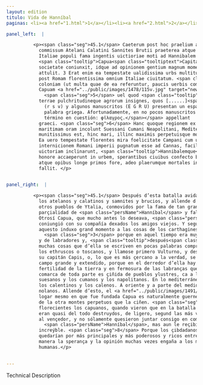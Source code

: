 ```yaml
---
layout: edition
titulo: Vida de Hanníbal
paginas: <li><a href="1.html">1</a></li><li><a href="2.html">2</a></li><li><a href="3.html">3</a></li><li><a href="4.html">4</a></li><li><a href="5.html">5</a></li><li><a href="6.html">6</a></li><li><a href="7.html">7</a></li><li><a href="8.html">8</a></li><li><a href="9.html">9</a></li><li><a href="10.html">10</a></li><li><a href="11.html">11</a></li><li><a href="12.html">12</a></li><li><a href="13.html">13</a></li><li><a href="14.html">14</a></li><li><a href="15.html">15</a></li><li><a href="16.html">16</a></li><li><a href="17.html">17</a></li><li><a href="18.html">18</a></li><li><a href="19.html">19</a></li><li><a href="20.html">20</a></li><li><a href="21.html">21</a></li><li><a href="22.html">22</a></li><li><a href="23.html">23</a></li><li><a href="24.html">24</a></li><li><a href="25.html">25</a></li><li><a href="26.html">26</a></li><li><a href="27.html">27</a></li><li><a href="28.html">28</a></li><li><a href="29.html">29</a></li><li><a href="30.html">30</a></li><li><a href="31.html">31</a></li><li><a href="32.html">32</a></li><li><a href="33.html">33</a></li><li><a href="34.html">34</a></li><li><a href="35.html">35</a></li><li><a href="36.html">36</a></li><li><a href="37.html">37</a></li><li><a href="38.html">38</a></li><li><a href="39.html">39</a></li><li><a href="40.html">40</a></li><li><a href="41.html">41</a></li><li><a href="42.html">42</a></li><li><a href="43.html">43</a></li><li><a href="44.html">44</a></li><li><a href="45.html">45</a></li><li><a href="46.html">46</a></li><li><a href="47.html">47</a></li><li><a href="48.html">48</a></li><li><a href="49.html">49</a></li><li><a href="50.html">50</a></li><li><a href="51.html">51</a></li><li><a href="52.html">52</a></li><li><a href="53.html">53</a></li><li><a href="54.html">54</a></li><li><a href="55.html">55</a></li><li><a href="56.html">56</a></li><li><a href="57.html">57</a></li><li><a href="58.html">58</a></li><li><a href="59.html">59</a></li><li><a href="60.html">60</a></li><li><a href="61.html">61</a></li><li><a href="62.html">62</a></li><li><a href="63.html">63</a></li><li><a href="64.html">64</a></li><li><a href="65.html">65</a></li><li><a href="66.html">66</a></li><li><a href="67.html">67</a></li><li><a href="68.html">68</a></li><li><a href="69.html">69</a></li><li><a href="70.html">70</a></li><li><a href="71.html">71</a></li><li><a href="72.html">72</a></li><li><a href="73.html">73</a></li><li><a href="74.html">74</a></li><li><a href="75.html">75</a></li><li><a href="76.html">76</a></li><li><a href="77.html">77</a></li><li><a href="78.html">78</a></li><li><a href="79.html">79</a></li><li><a href="80.html">80</a></li><li><a href="81.html">81</a></li><li><a href="82.html">82</a></li><li><a href="83.html">83</a></li><li><a href="84.html">84</a></li><li><a href="85.html">85</a></li><li><a href="86.html">86</a></li><li><a href="87.html">87</a></li><li><a href="88.html">88</a></li><li><a href="89.html">89</a></li><li><a href="90.html">90</a></li><li><a href="91.html">91</a></li><li><a href="92.html">92</a></li><li><a href="93.html">93</a></li><li><a href="94.html">94</a></li><li><a href="95.html">95</a></li><li><a href="96.html">96</a></li>

panel_left:  |

          <p><span class="seg">45.1</span> Caeterum post hoc praelium ad Cannas
            commissum Atelani Calatini Sannites Brutii praeterea atque Lucani aliique permulti
            Italiae populi fama ingentis uictioriae moti ad Hannibalem defecerunt<span class="nota"><sup>28</sup><span class="texto_nota">Polibio III, 24.</span></span>. <span class="seg">2</span>
            <span class="tooltip">Capua<span class="tooltiptext">Capita <span class="siglas">U</span> </span></span> quoque quod multo ante concupiuerat Hannibal ueteribus relictis sociis noua se ei
            societate coniunxit, idque ad opinionem gentium magnum momentum rebus Cartaginensium
            attulit. 3 Erat enim ea tempestate ualidissima urbs multitudine ciuium incolarumque et
            post Romam florentissima omnium Italiae ciuitatum. <span class="seg">4</span> Hanc Hetruscorum
            coloniam (ut multa quae de ea referuntur, paucis uerbis complectar) Vulturnum primo,
            Capuam <a href="../public/images/1478/115v.jpg" target="new"><img class="facs" src="{site.url}/Vitae/public/images/facs_icon.jpg"/></a>[115v] deinde a duce eorum Capio,
              <span class="seg">5</span> uel quod <span class="tooltip">propius uero est<span class="tooltiptext">proprium uero est <span class="siglas">U</span> proprium <span class="om"><i>om. </i>uero est</span> <span class="siglas">F</span> uero proprius est <span class="siglas">N</span> </span></span>, a campestri agro appellatam constat. Circum enim adiacent campi omni fertilitate
            terrae pulchritudineque agrorum insignes, quos [......]<span class="nota"><sup>29</sup><span class="texto_nota">Todas las ediciones
              (r s v) y algunos manuscritos (E G R U) presentan un espacio vacío destinado a la
              palabra griega. Afortunadamente, en no pocos manuscritos (F M N P S W) aparece el
              término en cuestión: φἰλαγρος.</span></span> appellant
            graeci. <span class="seg">6</span> Hanc quoque regionem ex omni parte illustres populi cingunt. Nam
            maritimam oram incolunt Suessani Cumani Neapolitani, Mediterraneam a Septentrione <span class="tooltip">Calentini<span class="tooltiptext">Calatini <span class="siglas">M N P R S U W</span> </span></span> et Caleni, ab Oriente et Meridie Dauni et Nolani. Praeterea locus ipse natura
            munitissimus est, hinc mari, illinc maximis perpetuisque montibus cingitur. <span class="seg">7</span>
            Ea uero tempestate florentes mira foelicitate Campani cum uiderent prope ad
            internicionem Romani imperii pugnatum esse ad Cannas, facile (ut plaerumque sit) ad
            uictoriam inclinarunt, <span class="tooltip">Hannibalemque<span class="tooltiptext">Hannibalem quoque <span class="siglas">F</span> </span></span> uictorem non solum sibi societate iunxerunt, <span class="seg">8</span> sed etiam incredibili
            honore accaeperunt in urbem, sperantibus ciuibus confecto bello se inter Italos potentia
            atque opibus longe primos fore, adeo plaerumque mortales in rebus humanis spes ac opinio
            fallit. </p>
        

panel_right:  |

          <p><span class="seg">45.1</span> Después d’esta batalla avida en Cannas,
            los atelanos y calatinos y samnites y brucios, y allende d’estos los lucanos y muchos
            otros pueblos de Ytalia, conmovidos por la fama de tan grand victoria, seguieron la
            parçialidad de <span class="persName">Hanníbal</span> y faltaron a los romanos. <span class="seg">2</span>
            Otrosí Capua, que mucho antes lo deseava, <span class="persName">Hanníbal</span> de nuevo se
            coniungió con su compañía dexados los amigos viejos. Y segund la opinión de las gentes,
            aquesto induxo grand momento a las cosas de los carthagineses,
              <span class="seg">3</span> porque en aquel tiempo era muy rezia çibdad por muchedumbre de çibdadanos
            y de labradores y, <span class="tooltip">después<span class="tooltiptext">despuds  </span></span> de Roma, era la çibdad que en Ytalia más floreçía entre todas. <span class="seg">4</span> Y de
            muchas cosas que d’ella se escriven en pocas palabras comprehenderé que fue colonia de
            los ethruscos o toscanos, y llamose primero Vulturno, y después Capua, por el nombre de
            su capitán Capis, o, lo que es más çercano a la verdad, se cree ser llamada Capua por el
            campo grande y extendido, porque en el derredor d’ella hay campos muy nobles en toda
            fertilidad de la tierra y en fermosura de las labranças que llaman los griegos<span class="nota"><sup>16</sup><span class="texto_nota">P. disimula la ausencia de la palabra en griego.</span></span>. <span class="seg">6</span> Aquesta
            comarca de toda parte es çiñida de pueblos ylustres, ca a la costa del mar moran los
            suesanos y los cumanos y los napolitanos. En lo mediterráneo, a la parte de septentrión,
            los calentinos y los calenos. A oriente y a parte del mediodía, los daunos y los
            nolanos. Allende d’esto, el <a href="../public/images/1491/173v.png" target="new"><img class="facs" src="{site.url}/Vitae/public/images/facs_icon.jpg"/></a>[173v,a]
            logar mesmo en que fue fundada Capua es naturalmente guernecido de la una parte el mar y
            de la otra montes perpetuos que la ciñen. <span class="seg">7</span> Assí que en aquel tiempo, siendo
            florecientes los capuanos, quando vieron que en la batalla çerca de Cannas los romanos
            eran quasi del todo destruydos, de ligero, segund las más vezes se faze, se inclinaron
            al vençedor, y no sólamente quesieron juntar consigo en compañía al vençedor
              <span class="persName">Hanníbal</span>, mas aun le reçibieron dentro de la çibdad con honor
            increýble. <span class="seg">8</span> Porque los çibdadanos speravan que en el fin de la guerra ellos
            quedarían por más principales y más poderosos y ricos entre los ytalianos. Y en esta
            manera la sperança y la opinión muchas vezes engaña a los mortales en las cosas
            humanas.</p>
        

---
```


Technical Description 